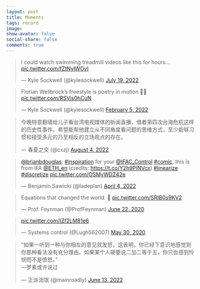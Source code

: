 ```yaml
---
layout: post
title: Moments
tags: record
image:
show-avatar: false
social-share: false
comments: true
---
```


<blockquote class="twitter-tweet"><p lang="en" dir="ltr">I could watch swimming treadmill videos like this for hours... <a href="https://t.co/fZtNyIWOvI">pic.twitter.com/fZtNyIWOvI</a></p>&mdash; Kyle Sockwell (@kylesockwell) <a href="https://twitter.com/kylesockwell/status/1549481343515500546?ref_src=twsrc%5Etfw">July 19, 2022</a></blockquote> <script async src="https://platform.twitter.com/widgets.js" charset="utf-8"></script> 

<blockquote class="twitter-tweet"><p lang="en" dir="ltr">Florian Wellbrock’s freestyle is poetry in motion 🏊‍♂️ <a href="https://t.co/RSVis0hCuN">pic.twitter.com/RSVis0hCuN</a></p>&mdash; Kyle Sockwell (@kylesockwell) <a href="https://twitter.com/kylesockwell/status/1489846296479510529?ref_src=twsrc%5Etfw">February 5, 2022</a></blockquote> <script async src="https://platform.twitter.com/widgets.js" charset="utf-8"></script> 

<blockquote class="twitter-tweet"><p lang="zh" dir="ltr">今晚特意翻墙给儿子看台湾电视媒体的新闻直播，借着第四次台海危机这样的历史性事件，希望能帮他建立从不同角度看问题的思维方式，至少能够习惯和接受多元的乃至相反的立场观点的存在。</p>&mdash; 春夏之交 (@cxzj) <a href="https://twitter.com/cxzj/status/1555171015797637121?ref_src=twsrc%5Etfw">August 4, 2022</a></blockquote> <script async src="https://platform.twitter.com/widgets.js" charset="utf-8"></script> 


<blockquote class="twitter-tweet"><p lang="en" dir="ltr"><a href="https://twitter.com/brianbdouglas?ref_src=twsrc%5Etfw">@brianbdouglas</a>: <a href="https://twitter.com/hashtag/inspiration?src=hash&amp;ref_src=twsrc%5Etfw">#inspiration</a> for your <a href="https://twitter.com/IFAC_Control?ref_src=twsrc%5Etfw">@IFAC_Control</a> <a href="https://twitter.com/hashtag/comic?src=hash&amp;ref_src=twsrc%5Etfw">#comic</a>, this is from IFA <a href="https://twitter.com/ETH_en?ref_src=twsrc%5Etfw">@ETH_en</a> (credits: <a href="https://t.co/Y2h9PlNVcx">https://t.co/Y2h9PlNVcx</a>) <a href="https://twitter.com/hashtag/linearize?src=hash&amp;ref_src=twsrc%5Etfw">#linearize</a> <a href="https://twitter.com/hashtag/discretize?src=hash&amp;ref_src=twsrc%5Etfw">#discretize</a> <a href="https://t.co/OSMyWDZ42e">pic.twitter.com/OSMyWDZ42e</a></p>&mdash; Benjamin Sawicki (@ladeplan) <a href="https://twitter.com/ladeplan/status/1511059930979123200?ref_src=twsrc%5Etfw">April 4, 2022</a></blockquote> <script async src="https://platform.twitter.com/widgets.js" charset="utf-8"></script> 

<blockquote class="twitter-tweet"><p lang="en" dir="ltr">Equations that changed the world. 🧠 <a href="https://t.co/SRIB0s9KV2">pic.twitter.com/SRIB0s9KV2</a></p>&mdash; Prof. Feynman (@ProfFeynman) <a href="https://twitter.com/ProfFeynman/status/1275143453068779521?ref_src=twsrc%5Etfw">June 22, 2020</a></blockquote> <script async src="https://platform.twitter.com/widgets.js" charset="utf-8"></script> 

<blockquote class="twitter-tweet"><p lang="zxx" dir="ltr"><a href="https://t.co/IZf2LM81e6">pic.twitter.com/IZf2LM81e6</a></p>&mdash; Systems control (@Lugh562007) <a href="https://twitter.com/Lugh562007/status/1266726711321739266?ref_src=twsrc%5Etfw">May 30, 2020</a></blockquote> <script async src="https://platform.twitter.com/widgets.js" charset="utf-8"></script> 

<blockquote class="twitter-tweet"><p lang="zh" dir="ltr">“如果一听到一种与你相左的意见就发怒，这表明，你已经下意识地感觉到你那种看法没有充分理由。如果某个人硬要说二加二等于五，你只会感到怜悯而不是愤怒。”<br>—罗素或许说过</p>&mdash; 正派流氓 (@mainroadly) <a href="https://twitter.com/mainroadly/status/1536370606232350720?ref_src=twsrc%5Etfw">June 13, 2022</a></blockquote> <script async src="https://platform.twitter.com/widgets.js" charset="utf-8"></script> 
